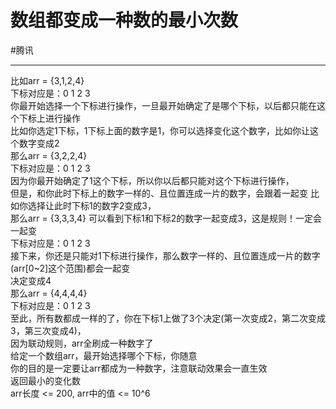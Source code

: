 # 数组都变成一种数的最小次数
#腾讯 

---

比如arr = {3,1,2,4}  
下标对应是：0 1 2 3  
你最开始选择一个下标进行操作，一旦最开始确定了是哪个下标，以后都只能在这个下标上进行操作  
比如你选定1下标，1下标上面的数字是1，你可以选择变化这个数字，比如你让这个数字变成2  
那么arr = {3,2,2,4}  
下标对应是：0 1 2 3  
因为你最开始确定了1这个下标，所以你以后都只能对这个下标进行操作，  
但是，和你此时下标上的数字一样的、且位置连成一片的数字，会跟着一起变
比如你选择让此时下标1的数字2变成3，  
那么arr = {3,3,3,4} 可以看到下标1和下标2的数字一起变成3，这是规则！一定会一起变  
下标对应是：0 1 2 3  
接下来，你还是只能对1下标进行操作，那么数字一样的、且位置连成一片的数字(arr[0~2]这个范围)都会一起变  
决定变成4  
那么arr = {4,4,4,4}  
下标对应是：0 1 2 3  
至此，所有数都成一样的了，你在下标1上做了3个决定(第一次变成2，第二次变成3，第三次变成4)，  
因为联动规则，arr全刷成一种数字了  
给定一个数组arr，最开始选择哪个下标，你随意  
你的目的是一定要让arr都成为一种数字，注意联动效果会一直生效  
返回最小的变化数   
arr长度 <= 200, arr中的值 <= 10^6  

